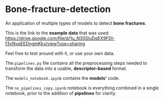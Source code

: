 # Bone-fracture-detection
An application of multiple types of models to detect **bone fractures**.

This is the link to the **example data** that was used:
    https://drive.google.com/file/d/1u_N30SluDqEX9FDl-f3vNvqEEDngmKky/view?usp=sharing
    
Feel free to test around with it, or use your own data.



The `pipelines.py` file contains all the preprocessing steps needed to transform the data into a usable, **descriptor-based** format.

The `models_notebook.ipynb` contains the **models'** code.

The `no_pipelines_copy.ipynb` notebook is everything combined in a single notebook, prior to the addition of **pipelines** for clarity.
